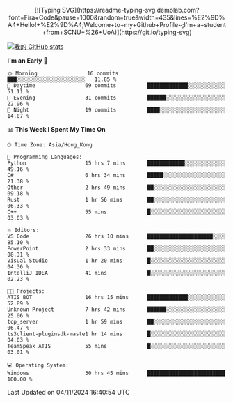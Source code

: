 <p align="center">[![Typing SVG](https://readme-typing-svg.demolab.com?font=Fira+Code&pause=1000&random=true&width=435&lines=%E2%9D%A4+Hello!+%E2%9D%A4;Welcome+to+my+Github+Profile~;I'm+a+student+from+SCNU+%26+UoA)](https://git.io/typing-svg)</p>

[![我的 GitHub stats](https://github-readme-stats.vercel.app/api?username=AptS-1547&show_icons=true&theme=ambient_gradient)](https://github.com/anuraghazra/github-readme-stats)

<!--START_SECTION:waka-->
**I'm an Early 🐤** 

```text
🌞 Morning                16 commits          ███░░░░░░░░░░░░░░░░░░░░░░   11.85 % 
🌆 Daytime                69 commits          █████████████░░░░░░░░░░░░   51.11 % 
🌃 Evening                31 commits          ██████░░░░░░░░░░░░░░░░░░░   22.96 % 
🌙 Night                  19 commits          ████░░░░░░░░░░░░░░░░░░░░░   14.07 % 
```


📊 **This Week I Spent My Time On** 

```text
🕑︎ Time Zone: Asia/Hong_Kong

💬 Programming Languages: 
Python                   15 hrs 7 mins       ████████████░░░░░░░░░░░░░   49.16 % 
C#                       6 hrs 34 mins       █████░░░░░░░░░░░░░░░░░░░░   21.38 % 
Other                    2 hrs 49 mins       ██░░░░░░░░░░░░░░░░░░░░░░░   09.18 % 
Rust                     1 hr 56 mins        ██░░░░░░░░░░░░░░░░░░░░░░░   06.33 % 
C++                      55 mins             █░░░░░░░░░░░░░░░░░░░░░░░░   03.03 % 

🔥 Editors: 
VS Code                  26 hrs 10 mins      █████████████████████░░░░   85.10 % 
PowerPoint               2 hrs 33 mins       ██░░░░░░░░░░░░░░░░░░░░░░░   08.31 % 
Visual Studio            1 hr 20 mins        █░░░░░░░░░░░░░░░░░░░░░░░░   04.36 % 
IntelliJ IDEA            41 mins             █░░░░░░░░░░░░░░░░░░░░░░░░   02.23 % 

🐱‍💻 Projects: 
ATIS BOT                 16 hrs 15 mins      █████████████░░░░░░░░░░░░   52.89 % 
Unknown Project          7 hrs 42 mins       ██████░░░░░░░░░░░░░░░░░░░   25.06 % 
tcp_server               1 hr 59 mins        ██░░░░░░░░░░░░░░░░░░░░░░░   06.47 % 
ts3client-pluginsdk-maste1 hr 14 mins        █░░░░░░░░░░░░░░░░░░░░░░░░   04.03 % 
TeamSpeak_ATIS           55 mins             █░░░░░░░░░░░░░░░░░░░░░░░░   03.01 % 

💻 Operating System: 
Windows                  30 hrs 45 mins      █████████████████████████   100.00 % 
```


 Last Updated on 04/11/2024 16:40:54 UTC
<!--END_SECTION:waka-->
